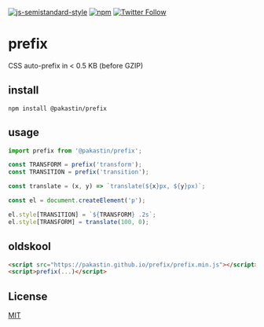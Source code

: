 [![js-semistandard-style](https://img.shields.io/badge/code%20style-semistandard-brightgreen.svg?maxAge=3600&style=flat-square)](https://github.com/Flet/semistandard)
[![npm](https://img.shields.io/npm/v/@pakastin/prefix.svg?maxAge=60&style=flat-square)](https://www.npmjs.com/package/@pakastin/prefix)
[![Twitter Follow](https://img.shields.io/twitter/follow/pakastin.svg?style=social&maxAge=3600)](https://twitter.com/pakastin)

# prefix
CSS auto-prefix in < 0.5 KB (before GZIP)

## install

    npm install @pakastin/prefix
    
## usage

```js
import prefix from '@pakastin/prefix';

const TRANSFORM = prefix('transform');
const TRANSITION = prefix('transition');

const translate = (x, y) => `translate(${x}px, ${y}px)`;

const el = document.createElement('p');

el.style[TRANSITION] = `${TRANSFORM} .2s`;
el.style[TRANSFORM] = translate(100, 0);
```

## oldskool
```html
<script src="https://pakastin.github.io/prefix/prefix.min.js"></script>
<script>prefix(...)</script>
```

## License
[MIT](https://github.com/pakastin/prefix/blob/master/LICENSE)
